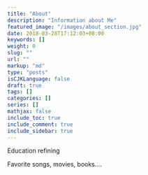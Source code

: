 ```yaml
---
title: "About"
description: "Information about Me"
featured_image: "/images/about_section.jpg"
date: 2018-03-28T17:12:03+08:00
keywords: []
weight: 0
slug: ""
url: ""
markup: "md"
type: "posts"
isCJKLanguage: false
draft: true
tags: []
categories: []
series: []
mathjax: false
include_toc: true
include_comment: true
include_sidebar: true
---
```


Education refining

Favorite songs, movies, books....


